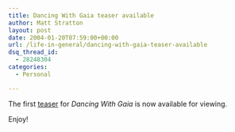 ```yaml
---
title: Dancing With Gaia teaser available
author: Matt Stratton
layout: post
date: 2004-01-20T07:59:00+00:00
url: /life-in-general/dancing-with-gaia-teaser-available
dsq_thread_id:
  - 28248304
categories:
  - Personal

---
```

The first <a href="https://www.dancingwithgaia.com/teaser" title="DWG Teaser" target="_blank">teaser</a> for _Dancing With Gaia_ is now available for viewing.

Enjoy!